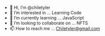 - 👋 Hi, I’m @chiletyler    
- 👀 I’m interested in ... Learning Code  
- 🌱 I’m currently learning ... JavaScript    
- 💞️ I’m looking to collaborate on ... NFTS  
- 📫 How to reach me ... Chiletyler@gmail.com

<!---
chiletyler/chiletyler is a ✨ special ✨ repository because its `README.md` (this file) appears on your GitHub profile.
You can click the Preview link to take a look at your changes.
--->
